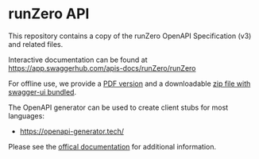 # runZero API

This repository contains a copy of the runZero OpenAPI Specification (v3) and related files.

Interactive documentation can be found at https://app.swaggerhub.com/apis-docs/runZero/runZero

For offline use, we provide a [PDF version](https://raw.githubusercontent.com/runZeroInc/runzero-api/main/runzero-api.pdf) and a downloadable [zip file with swagger-ui bundled](https://raw.githubusercontent.com/runZeroInc/runzero-api/main/runzero-api.zip).

The OpenAPI generator can be used to create client stubs for most languages:
 - https://openapi-generator.tech/

Please see the [offical documentation](https://www.runzero.com/docs/organization-api/) for additional information.
